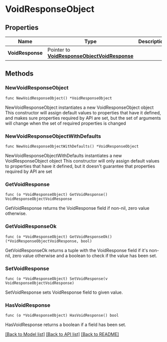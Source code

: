 # VoidResponseObject

## Properties

Name | Type | Description | Notes
------------ | ------------- | ------------- | -------------
**VoidResponse** | Pointer to [**VoidResponseObjectVoidResponse**](VoidResponseObjectVoidResponse.md) |  | [optional] 

## Methods

### NewVoidResponseObject

`func NewVoidResponseObject() *VoidResponseObject`

NewVoidResponseObject instantiates a new VoidResponseObject object
This constructor will assign default values to properties that have it defined,
and makes sure properties required by API are set, but the set of arguments
will change when the set of required properties is changed

### NewVoidResponseObjectWithDefaults

`func NewVoidResponseObjectWithDefaults() *VoidResponseObject`

NewVoidResponseObjectWithDefaults instantiates a new VoidResponseObject object
This constructor will only assign default values to properties that have it defined,
but it doesn't guarantee that properties required by API are set

### GetVoidResponse

`func (o *VoidResponseObject) GetVoidResponse() VoidResponseObjectVoidResponse`

GetVoidResponse returns the VoidResponse field if non-nil, zero value otherwise.

### GetVoidResponseOk

`func (o *VoidResponseObject) GetVoidResponseOk() (*VoidResponseObjectVoidResponse, bool)`

GetVoidResponseOk returns a tuple with the VoidResponse field if it's non-nil, zero value otherwise
and a boolean to check if the value has been set.

### SetVoidResponse

`func (o *VoidResponseObject) SetVoidResponse(v VoidResponseObjectVoidResponse)`

SetVoidResponse sets VoidResponse field to given value.

### HasVoidResponse

`func (o *VoidResponseObject) HasVoidResponse() bool`

HasVoidResponse returns a boolean if a field has been set.


[[Back to Model list]](../README.md#documentation-for-models) [[Back to API list]](../README.md#documentation-for-api-endpoints) [[Back to README]](../README.md)


